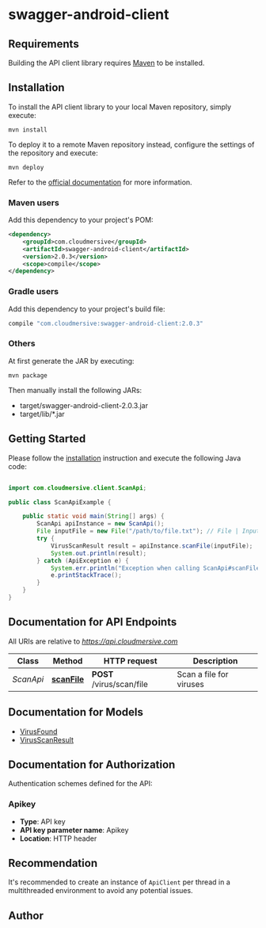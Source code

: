 # swagger-android-client

## Requirements

Building the API client library requires [Maven](https://maven.apache.org/) to be installed.

## Installation

To install the API client library to your local Maven repository, simply execute:

```shell
mvn install
```

To deploy it to a remote Maven repository instead, configure the settings of the repository and execute:

```shell
mvn deploy
```

Refer to the [official documentation](https://maven.apache.org/plugins/maven-deploy-plugin/usage.html) for more information.

### Maven users

Add this dependency to your project's POM:

```xml
<dependency>
    <groupId>com.cloudmersive</groupId>
    <artifactId>swagger-android-client</artifactId>
    <version>2.0.3</version>
    <scope>compile</scope>
</dependency>
```

### Gradle users

Add this dependency to your project's build file:

```groovy
compile "com.cloudmersive:swagger-android-client:2.0.3"
```

### Others

At first generate the JAR by executing:

    mvn package

Then manually install the following JARs:

* target/swagger-android-client-2.0.3.jar
* target/lib/*.jar

## Getting Started

Please follow the [installation](#installation) instruction and execute the following Java code:

```java

import com.cloudmersive.client.ScanApi;

public class ScanApiExample {

    public static void main(String[] args) {
        ScanApi apiInstance = new ScanApi();
        File inputFile = new File("/path/to/file.txt"); // File | Input file to perform the operation on.
        try {
            VirusScanResult result = apiInstance.scanFile(inputFile);
            System.out.println(result);
        } catch (ApiException e) {
            System.err.println("Exception when calling ScanApi#scanFile");
            e.printStackTrace();
        }
    }
}

```

## Documentation for API Endpoints

All URIs are relative to *https://api.cloudmersive.com*

Class | Method | HTTP request | Description
------------ | ------------- | ------------- | -------------
*ScanApi* | [**scanFile**](docs/ScanApi.md#scanFile) | **POST** /virus/scan/file | Scan a file for viruses


## Documentation for Models

 - [VirusFound](docs/VirusFound.md)
 - [VirusScanResult](docs/VirusScanResult.md)


## Documentation for Authorization

Authentication schemes defined for the API:
### Apikey

- **Type**: API key
- **API key parameter name**: Apikey
- **Location**: HTTP header


## Recommendation

It's recommended to create an instance of `ApiClient` per thread in a multithreaded environment to avoid any potential issues.

## Author



